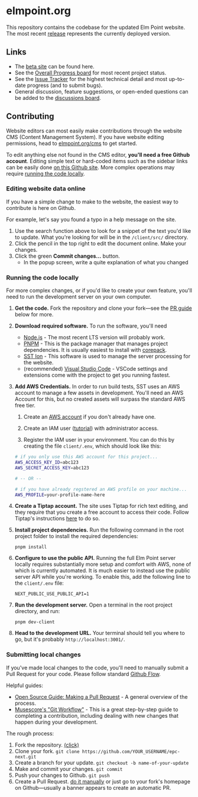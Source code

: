 # elmpoint.org

This repository contains the codebase for the updated Elm Point website. The most recent [release](https://github.com/elmpoint-org/epc-next/releases) represents the currently deployed version.

## Links

- The [beta site](https://one.elmpoint.xyz/) can be found here.
- See the [Overall Progress board](https://github.com/orgs/elmpoint-org/projects/3?pane=info) for most recent project status.
- See the [Issue Tracker](https://github.com/elmpoint-org/epc-next/issues?q=is%3Aissue+sort%3Aupdated-desc) for the highest technical detail and most up-to-date progress (and to submit bugs).
- General discussion, feature suggestions, or open-ended questions can be added to the [discussions board](https://github.com/elmpoint-org/epc-next/discussions).

## Contributing

Website editors can most easily make contributions through the website CMS (Content Management System). If you have website editing permissions, head to [elmpoint.org/cms](https://one.elmpoint.xyz/cms/pages) to get started.

To edit anything else not found in the CMS editor, **you'll need a free Github account**. Editing simple text or hard-coded items such as the sidebar links can be easily done [on this Github site](#editing-website-data-online). More complex operations may require [running the code locally]().

### Editing website data online

If you have a simple change to make to the website, the easiest way to contribute is here on Github.

For example, let's say you found a typo in a help message on the site.

1. Use the search function above to look for a snippet of the text you'd like to update. What you're looking for will be in the `/client/src/` directory.
1. Click the pencil in the top right to edit the document online. Make your changes.
1. Click the green **Commit changes...** button.
   - In the popup screen, write a quite explanation of what you changed

### Running the code locally

For more complex changes, or if you'd like to create your own feature, you'll need to run the development server on your own computer.

1.  **Get the code.** Fork the repository and clone your fork—see the [PR guide](#submitting-local-changes) below for more.
1.  **Download required software.** To run the software, you'll need
    - [Node.js](https://nodejs.org/) - The most recent LTS version will probably work.
    - [PNPM](https://pnpm.io) - This is the package manager that manages project dependencies. It is usually easiest to install with [corepack](https://pnpm.io/installation#using-corepack).
    - [SST Ion](https://sst.dev/docs/reference/cli/) - This software is used to manage the server processing for the website.
    - (recommended) [Visual Studio Code](https://code.visualstudio.com/) - VSCode settings and extensions come with the project to get you running fastest.
1.  **Add AWS Credentials.** In order to run build tests, SST uses an AWS account to manage a few assets in development. You'll need an AWS Account for this, but no created assets will surpass the standard AWS free tier.

    1. Create an [AWS account](https://aws.amazon.com/) if you don't already have one.

    1. Create an IAM user ([tutorial](https://guide.sst.dev/chapters/create-an-iam-user.html)) with administrator access.

    1. Register the IAM user in your environment.
       You can do this by creating the file `client/.env`, which should look like this:

    ```sh
    # if you only use this AWS account for this project...
    AWS_ACCESS_KEY_ID=abc123
    AWS_SECRET_ACCESS_KEY=abc123

    # -- OR --

    # if you have already regstered an AWS profile on your machine...
    AWS_PROFILE=your-profile-name-here
    ```

1.  **Create a Tiptap account.** The site uses Tiptap for rich text editing, and they require that you create a free account to access their code. Follow Tiptap's instructions [here](https://tiptap.dev/docs/guides/pro-extensions#configure-per-project-authentication) to do so.
1.  **Install project dependencies.** Run the following command in the root project folder to install the required dependencies:
    ```
    pnpm install
    ```
1.  **Configure to use the public API.** Running the full Elm Point server locally requires substantially more setup and comfort with AWS, none of which is currently automated. It is much easier to instead use the public server API while you're working. To enable this, add the following line to the `client/.env` file:
    ```
    NEXT_PUBLIC_USE_PUBLIC_API=1
    ```
1.  **Run the development server.** Open a terminal in the root project directory, and run:
    ```
    pnpm dev-client
    ```
1.  **Head to the development URL.** Your terminal should tell you where to go, but it's probably `http://localhost:3001/`.

### Submitting local changes

If you've made local changes to the code, you'll need to manually submit a Pull Request for your code. Please follow standard [Github Flow](https://docs.github.com/en/get-started/using-github/github-flow).

Helpful guides:

- [Open Source Guide: Making a Pull Request](https://opensource.guide/how-to-contribute/#opening-a-pull-request) - A general overview of the process.
- [Musescore's "Git Workflow"](https://musescore.org/en/handbook/developers-handbook/finding-your-way-around/git-workflow#Suggested_workflow) - This is a great step-by-step guide to completing a contribution, including dealing with new changes that happen during your development.

The rough process:

1. Fork the repository. [(click)](https://github.com/elmpoint-org/epc-next/fork)
1. Clone your fork. `git clone https://github.com/YOUR_USERNAME/epc-next.git`
1. Create a branch for your update. `git checkout -b name-of-your-update`
1. Make and commit your changes. `git commit`
1. Push your changes to Github. `git push`
1. Create a Pull Request. [do it manually](https://github.com/elmpoint-org/epc-next/compare) or just go to your fork's homepage on Github—usually a banner appears to create an automatic PR.
